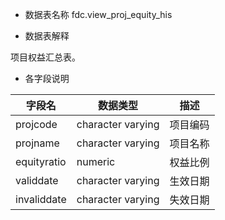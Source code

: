 - 数据表名称
fdc.view_proj_equity_his

- 数据表解释

项目权益汇总表。

- 各字段说明

| 字段名      | 数据类型          | 描述     |
| ----------- | ----------------- | -------- |
| projcode    | character varying | 项目编码 |
| projname    | character varying | 项目名称 |
| equityratio | numeric           | 权益比例 |
| validdate   | character varying | 生效日期 |
| invaliddate | character varying | 失效日期 |